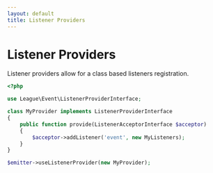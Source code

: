 ```yaml
---
layout: default
title: Listener Providers
---
```


# Listener Providers

Listener providers allow for a class based listeners registration.

~~~ php
<?php

use League\Event\ListenerProviderInterface;

class MyProvider implements ListenerProviderInterface
{
    public function provide(ListenerAcceptorInterface $acceptor)
    {
        $acceptor->addListener('event', new MyListeners);
    }
}

$emitter->useListenerProvider(new MyProvider);
~~~
